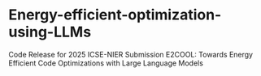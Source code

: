# Energy-efficient-optimization-using-LLMs

Code Release for 2025 ICSE-NIER Submission E2COOL: Towards Energy Efficient Code Optimizations with Large Language Models

